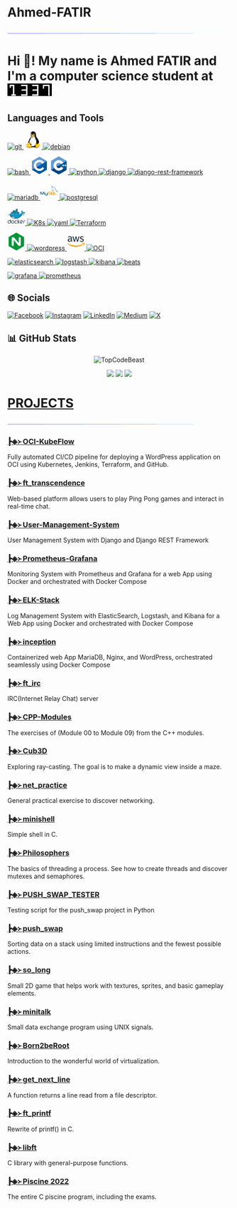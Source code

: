 # Ahmed-FATIR

<img src="https://github.com/AhmedFatir/AhmedFatir/blob/master/images/sin.gif">

<h1 align="left">
  Hi 👋! My name is Ahmed FATIR and I'm a computer science student at
  <a href="https://1337.ma/en/"> <img src="https://github.com/AhmedFatir/AhmedFatir/blob/master/images/1337.png" alt="1337" width="100" height="28"/> </a>

## Languages and Tools
<p align="left"> 
 <a href="https://git-scm.com/"> <img src="https://www.vectorlogo.zone/logos/git-scm/git-scm-icon.svg" alt="git" width="40" height="40"/> </a> 
 <a href="https://www.linux.org/"> <img src="https://raw.githubusercontent.com/devicons/devicon/master/icons/linux/linux-original.svg" alt="linux" width="40" height="40"/> </a> 
 <a href="https://www.debian.org/"> <img src="https://cdn.jsdelivr.net/gh/devicons/devicon@latest/icons/debian/debian-original.svg" alt="debian" width="40" height="40"/> </a> 

 <a href="https://www.gnu.org/software/bash/"> <img src="https://cdn.jsdelivr.net/gh/devicons/devicon@latest/icons/bash/bash-original.svg" alt="bash" width="40" height="40"/> </a> 
 <a href="https://www.cprogramming.com/"> <img src="https://raw.githubusercontent.com/devicons/devicon/master/icons/c/c-original.svg" alt="c" width="40" height="40"/> </a> 
 <a href="https://cplusplus.com/"> <img src="https://raw.githubusercontent.com/devicons/devicon/master/icons/cplusplus/cplusplus-original.svg" alt="cplusplus" width="40" height="40"/> </a> 
 <a href="https://www.python.org/"> <img src="https://cdn.jsdelivr.net/gh/devicons/devicon@latest/icons/python/python-original.svg" alt="python" width="40" height="40"/> </a>
 <a href="https://www.djangoproject.com/"> <img src="https://cdn.jsdelivr.net/gh/devicons/devicon@latest/icons/djangorest/djangorest-original.svg" alt="django" width="40" height="40"/> </a>
 <a href="https://www.django-rest-framework.org/"> <img src="https://cdn.jsdelivr.net/gh/devicons/devicon@latest/icons/django/django-plain-wordmark.svg" alt="django-rest-framework" width="40" height="40"/> </a>

 <a href="https://mariadb.org/"> <img src="https://www.vectorlogo.zone/logos/mariadb/mariadb-icon.svg" alt="mariadb" width="40" height="40"/> </a>
 <a href="https://www.mysql.com/"> <img src="https://raw.githubusercontent.com/devicons/devicon/master/icons/mysql/mysql-original-wordmark.svg" alt="mysql" width="40" height="40"/> </a>
 <a href="https://www.postgresql.org/"> <img src="https://cdn.jsdelivr.net/gh/devicons/devicon@latest/icons/postgresql/postgresql-original-wordmark.svg" alt="postgresql" width="40" height="40"/> </a>

 <a href="https://www.docker.com/"> <img src="https://raw.githubusercontent.com/devicons/devicon/master/icons/docker/docker-original-wordmark.svg" alt="docker" width="40" height="40"/> </a>
 <a href="https://kubernetes.io/"> <img src="https://cdn.jsdelivr.net/gh/devicons/devicon@latest/icons/kubernetes/kubernetes-original-wordmark.svg" alt="K8s" width="40" height="40"/> </a>
 <a href="https://yaml.org/"> <img src="https://cdn.jsdelivr.net/gh/devicons/devicon@latest/icons/yaml/yaml-original.svg" alt="yaml" width="40" height="40"/> </a>
 <a href="https://www.terraform.io/"> <img src="https://cdn.jsdelivr.net/gh/devicons/devicon@latest/icons/terraform/terraform-original-wordmark.svg" alt="Terraform" width="40" height="40"/> </a>

 <a href="https://www.nginx.com"> <img src="https://raw.githubusercontent.com/devicons/devicon/master/icons/nginx/nginx-original.svg" alt="nginx" width="40" height="40"/> </a> 
 <a href="https://wordpress.com/"> <img src="https://cdn.jsdelivr.net/gh/devicons/devicon@latest/icons/wordpress/wordpress-plain.svg" alt="wordpress" width="40" height="40"/> </a> 
 <a href="https://aws.amazon.com"> <img src="https://raw.githubusercontent.com/devicons/devicon/master/icons/amazonwebservices/amazonwebservices-original-wordmark.svg" alt="aws" width="40" height="40"/> </a> 
 <a href="https://www.oracle.com/cloud/"> <img src="https://cdn.jsdelivr.net/gh/devicons/devicon@latest/icons/oracle/oracle-original.svg" alt="OCI" width="40" height="40"/> </a> 

 <a href="https://www.elastic.co"> <img src="https://cdn.jsdelivr.net/gh/devicons/devicon@latest/icons/elasticsearch/elasticsearch-original.svg" alt="elasticsearch" width="40" height="40"/> </a> 
 <a href="https://www.elastic.co/logstash"> <img src="https://cdn.jsdelivr.net/gh/devicons/devicon@latest/icons/logstash/logstash-original.svg" alt="logstash" width="40" height="40"/> </a> 
 <a href="https://www.elastic.co/kibana"> <img src="https://cdn.jsdelivr.net/gh/devicons/devicon@latest/icons/kibana/kibana-original.svg" alt="kibana" width="40" height="40"/> </a> 
 <a href="https://www.elastic.co/beats"> <img src="https://cdn.jsdelivr.net/gh/devicons/devicon@latest/icons/beats/beats-original.svg" alt="beats" width="40" height="40"/> </a> 

 <a href="https://grafana.com/"> <img src="https://cdn.jsdelivr.net/gh/devicons/devicon@latest/icons/grafana/grafana-original.svg" alt="grafana" width="40" height="40"/> </a> 
 <a href="https://prometheus.io/"> <img src="https://cdn.jsdelivr.net/gh/devicons/devicon@latest/icons/prometheus/prometheus-original.svg" alt="prometheus" width="40" height="40"/> </a> 
</p>

###

## 🌐 Socials
[![Facebook](https://img.shields.io/badge/Facebook-%231877F2.svg?logo=Facebook&logoColor=white)](https://facebook.com/ahmed.fatir0/)
[![Instagram](https://img.shields.io/badge/Instagram-%23E4405F.svg?logo=Instagram&logoColor=white)](https://instagram.com/ahmed__fatir/)
[![LinkedIn](https://img.shields.io/badge/LinkedIn-%230077B5.svg?logo=linkedin&logoColor=white)](https://www.linkedin.com/in/ahmed-fatir/)
[![Medium](https://img.shields.io/badge/Medium-12100E?logo=medium&logoColor=white)](https://medium.com/@afatir.ahmedfatir)
[![X](https://img.shields.io/badge/X-black.svg?logo=X&logoColor=white)](https://x.com/AhmedFatir_)

## 📊 GitHub Stats

<p align="center"><img height="180em" src="https://github-profile-summary-cards.vercel.app/api/cards/profile-details?username=AhmedFatir&theme=github_dark" alt="TopCodeBeast" align = "center"/></p>

<div align="center">
    <img src="https://github-readme-stats.vercel.app/api?username=AhmedFatir&theme=vue-dark&hide_border=false&include_all_commits=true&count_private=true" />
    <img src="https://github-readme-stats.vercel.app/api/top-langs/?username=AhmedFatir&theme=vue-dark&hide_border=false&include_all_commits=true&count_private=true&layout=compact" />
    <img src="https://github-readme-streak-stats.herokuapp.com/?user=AhmedFatir&theme=vue-dark&hide_border=false" />
</div>

# [PROJECTS](https://github.com/AhmedFatir?tab=repositories)

<img src="https://github.com/AhmedFatir/AhmedFatir/blob/master/images/sin.gif">

### [┣◈᚛ OCI-KubeFlow](https://github.com/AhmedFatir/OCI-KubeFlow)
Fully automated CI/CD pipeline for deploying a WordPress application on OCI using Kubernetes, Jenkins, Terraform, and GitHub.
### [┣◈᚛ ft_transcendence](https://github.com/AhmedFatir/ft_transcendence)
Web-based platform allows users to play Ping Pong games and interact in real-time chat.
### [┣◈᚛ User-Management-System](https://github.com/AhmedFatir/user-management-system)
User Management System with Django and Django REST Framework
### [┣◈᚛ Prometheus-Grafana](https://github.com/AhmedFatir/Prometheus-Grafana)
Monitoring System with Prometheus and Grafana for a web App using Docker  and orchestrated with Docker Compose
### [┣◈᚛ ELK-Stack](https://github.com/AhmedFatir/ELK-Stack)
Log Management System with ElasticSearch, Logstash, and Kibana for a Web App using Docker and orchestrated with Docker Compose
### [┣◈᚛ inception](https://github.com/AhmedFatir/inception)
Containerized web App MariaDB, Nginx, and WordPress, orchestrated seamlessly using Docker Compose
### [┣◈᚛ ft_irc](https://github.com/AhmedFatir/ft_irc)
IRC(Internet Relay Chat) server
### [┣◈᚛ CPP-Modules](https://github.com/AhmedFatir/CPP-Modules)
The exercises of (Module 00 to Module 09) from the C++ modules.
### [┣◈᚛ Cub3D](https://github.com/AhmedFatir/cub3d)
Exploring ray-casting. The goal is to make a dynamic view inside a maze.
### [┣◈᚛ net_practice](https://github.com/AhmedFatir/net_practice)
General practical exercise to discover networking.
### [┣◈᚛ minishell](https://github.com/AhmedFatir/Minishell)
Simple shell in C.
### [┣◈᚛ Philosophers](https://github.com/AhmedFatir/Philosophers)
The basics of threading a process. See how to create threads and discover mutexes and semaphores.
### [┣◈᚛ PUSH_SWAP_TESTER](https://github.com/AhmedFatir/PUSH_SWAP_TESTER)
Testing script for the push_swap project in Python
### [┣◈᚛ push_swap](https://github.com/AhmedFatir/push_swap)
Sorting data on a stack using limited instructions and the fewest possible actions.
### [┣◈᚛ so_long](https://github.com/AhmedFatir/so_long)
Small 2D game that helps work with textures, sprites, and basic gameplay elements.
### [┣◈᚛ minitalk](https://github.com/AhmedFatir/minitalk)
Small data exchange program using UNIX signals.
### [┣◈᚛ Born2beRoot](https://github.com/AhmedFatir/Born2beRoot)
Introduction to the wonderful world of virtualization.
### [┣◈᚛ get_next_line](https://github.com/AhmedFatir/get_next_line)
A function returns a line read from a file descriptor.
### [┣◈᚛ ft_printf](https://github.com/AhmedFatir/ft_printf)
Rewrite of printf() in C.
### [┣◈᚛ libft](https://github.com/AhmedFatir/libft)
C library with general-purpose functions.
### [┣◈᚛ Piscine 2022](https://github.com/AhmedFatir/piscine)
The entire C piscine program, including the exams.
